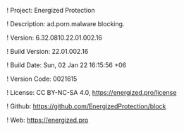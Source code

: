 ! Project: Energized Protection

! Description: ad.porn.malware blocking.

! Version: 6.32.0810.22.01.002.16

! Build Version: 22.01.002.16

! Build Date: Sun, 02 Jan 22 16:15:56 +06

! Version Code: 0021615

! License: CC BY-NC-SA 4.0, https://energized.pro/license

! Github: https://github.com/EnergizedProtection/block

! Web: https://energized.pro

